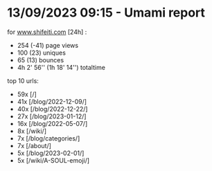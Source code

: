 # 13/09/2023 09:15 - Umami report
for www.shifeiti.com [24h] :

 - 254 (-41) page views
 - 100 (23) uniques
 - 65 (13) bounces
 - 4h 2' 56'' (1h 18' 14'') totaltime


top 10 urls:
 - 59x [/]
 - 41x [/blog/2022-12-09/]
 - 40x [/blog/2022-12-22/]
 - 27x [/blog/2023-01-12/]
 - 16x [/blog/2022-05-07/]
 - 8x [/wiki/]
 - 7x [/blog/categories/]
 - 7x [/about/]
 - 5x [/blog/2023-02-01/]
 - 5x [/wiki/A-SOUL-emoji/]


